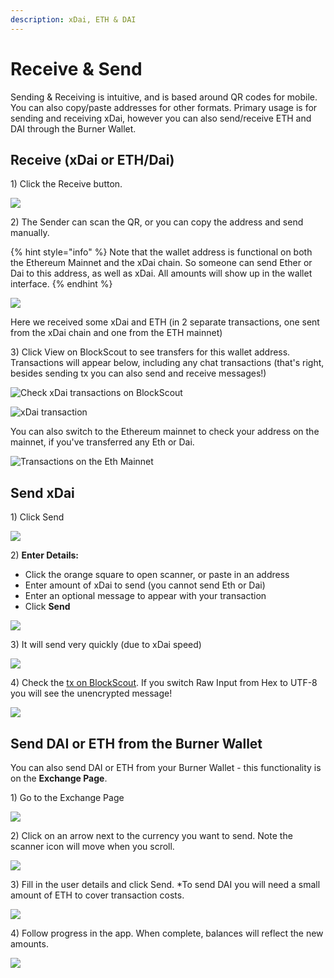 ```yaml
---
description: xDai, ETH & DAI
---
```


# Receive & Send

Sending & Receiving is intuitive, and is based around QR codes for mobile. You can also copy/paste addresses for other formats. Primary usage is for sending and receiving xDai, however you can also send/receive ETH and DAI through the Burner Wallet.

## Receive (xDai or ETH/Dai)

1\) Click the Receive button.

![](<../../../../.gitbook/assets/bw-receive-1 (1) (1) (1) (1) (1) (1) (1) (1).png>)

2\) The Sender can scan the QR, or you can copy the address and send manually.

{% hint style="info" %}
Note that the wallet address is functional on both the Ethereum Mainnet and the xDai chain. So someone can send Ether or Dai to this address, as well as xDai. All amounts will show up in the wallet interface.
{% endhint %}

![](../../../../.gitbook/assets/bw-received.png)

Here we received some xDai and ETH (in 2 separate transactions, one sent from the xDai chain and one from the ETH mainnet)

3\) Click View on BlockScout to see transfers for this wallet address. Transactions will appear below, including any chat transactions (that's right, besides sending tx you can also send and receive messages!)

![Check xDai transactions on BlockScout](../../../../.gitbook/assets/bw-viewonbs.png)

![xDai transaction](../../../../.gitbook/assets/BlockScout.png)

You can also switch to the Ethereum mainnet to check your address on the mainnet, if you've transferred any Eth or Dai.

![Transactions on the Eth Mainnet](../../../../.gitbook/assets/eth-bs.png)

## Send xDai

1\) Click Send

![](../../../../.gitbook/assets/bw-send1.png)

2\) **Enter Details:**

* Click the orange square to open scanner, or paste in an address
* Enter amount of xDai to send (you cannot send Eth or Dai)
* Enter an optional message to appear with your transaction
* Click **Send**

![](<../../../../.gitbook/assets/bw-send (2) (2) (2) (2) (2) (2) (2) (2) (2).png>)

3\) It will send very quickly (due to xDai speed)

![](../../../../.gitbook/assets/bw-note.png)

4\) Check the [tx on BlockScout](https://blockscout.com/xdai/mainnet/tx/0x102200f7e55558abdfcc091b99bc5e944d02f406d17e59e1af48f63c474d00c9). If you switch Raw Input from Hex to UTF-8 you will see the unencrypted message!

![](../../../../.gitbook/assets/blockscout-transaction.png)

## Send DAI or ETH from the Burner Wallet

You can also send DAI or ETH from your Burner Wallet - this functionality is on the **Exchange Page**.

1\) Go to the Exchange Page

![](../../../../.gitbook/assets/bw-exchange1.png)

2\) Click on an arrow next to the currency you want to send. Note the scanner icon will move when you scroll.

![](../../../../.gitbook/assets/bw-exchange-2.png)

3\) Fill in the user details and click Send. \*To send DAI you will need a small amount of ETH to cover transaction costs.

![](../../../../.gitbook/assets/bw-exchange3.png)

4\) Follow progress in the app. When complete, balances will reflect the new amounts.

![](../../../../.gitbook/assets/bw-exchange4.png)
